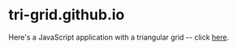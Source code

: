 # tri-grid.github.io
Here's a JavaScript application with a triangular grid -- click [here](https://github.com/karabeara/tri-grid.github.io.git). 
